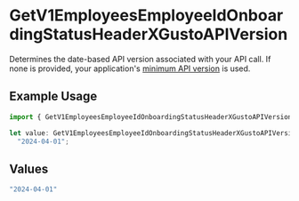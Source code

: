 # GetV1EmployeesEmployeeIdOnboardingStatusHeaderXGustoAPIVersion

Determines the date-based API version associated with your API call. If none is provided, your application's [minimum API version](https://docs.gusto.com/embedded-payroll/docs/api-versioning#minimum-api-version) is used.

## Example Usage

```typescript
import { GetV1EmployeesEmployeeIdOnboardingStatusHeaderXGustoAPIVersion } from "@gusto/embedded-api/models/operations/getv1employeesemployeeidonboardingstatus.js";

let value: GetV1EmployeesEmployeeIdOnboardingStatusHeaderXGustoAPIVersion =
  "2024-04-01";
```

## Values

```typescript
"2024-04-01"
```